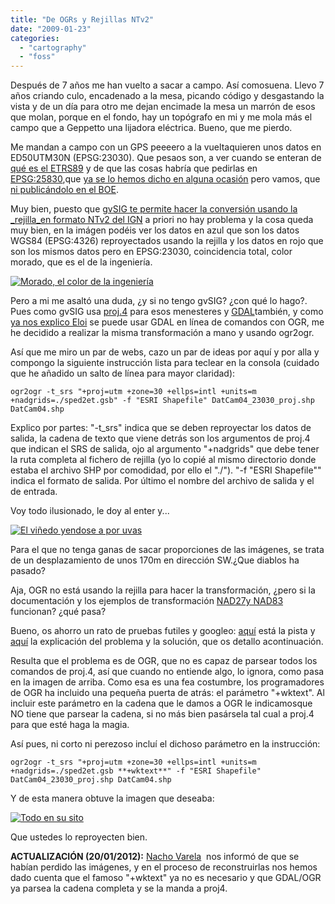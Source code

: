 ```yaml
---
title: "De OGRs y Rejillas NTv2"
date: "2009-01-23"
categories: 
  - "cartography"
  - "foss"
---
```


Después de 7 años me han vuelto a sacar a campo. Así comosuena. Llevo 7 años criando culo, encadenado a la mesa, picando código y desgastando la vista y de un día para otro me dejan encimade la mesa un marrón de esos que molan, porque en el fondo, hay un topógrafo en mi y me mola más el campo que a Geppetto una lijadora eléctrica. Bueno, que me pierdo.

Me mandan a campo con un GPS peeeero a la vueltaquieren unos datos en ED50UTM30N (EPSG:23030). Que pesaos son, a ver cuando se enteran de [qué es el ETRS89](http://www.fomento.es/MFOM/LANG_CASTELLANO/DIRECCIONES_GENERALES/INSTITUTO_GEOGRAFICO/Geodesia/red_geodesicas/etrs89.htm) y de que las cosas habría que pedirlas en [EPSG:25830](http://spatialreference.org/ref/epsg/25830/),que [ya se lo hemos dicho en alguna ocasión](http://geomaticblog.net/node/112) pero vamos, que [ni publicándolo en el BOE](http://www.boe.es/aeboe/consultas/bases_datos/doc.php?coleccion=iberlex&id=2007/15822&t).

Muy bien, puesto que [gvSIG te permite hacer la conversión usando la _rejilla_en formato NTv2 del IGN](http://www.gvsig.org/web/docusr/userguide-gvsig-1-1/extension-jcrs-gestion-de-sistemas-de-referencia-de-coordenadas/transformaciones-1/transformacion-por-fichero-rejilla/) a priori no hay problema y la cosa queda muy bien, en la imágen podéis ver los datos en azul que son los datos WGS84 (EPSG:4326) reproyectados usando la rejilla y los datos en rojo que son los mismos datos pero en EPSG:23030, coincidencia total, color morado, que es el de la ingeniería.

[![](http://geomaticblog.files.wordpress.com/2009/01/artogr_p001.png?w=300 "Morado, el color de la ingeniería")](http://geomaticblog.files.wordpress.com/2009/01/artogr_p001.png)

Pero a mi me asaltó una duda, ¿y si no tengo gvSIG? ¿con qué lo hago?. Pues como gvSIG usa [proj.4](http://trac.osgeo.org/proj/) para esos menesteres y [GDAL](http://www.gdal.org/)también, y como [ya nos explico Eloi](http://geomaticblog.net/gb2/en/2008-03-28-convers%C3%A3o_formatos_vectoriais) se puede usar GDAL en línea de comandos con OGR, me he decidido a realizar la misma transformación a mano y usando ogr2ogr.

Así que me miro un par de webs, cazo un par de ideas por aquí y por alla y compongo la siguiente instrucción lista para teclear en la consola (cuidado que he añadido un salto de línea para mayor claridad):

`ogr2ogr -t_srs "+proj=utm +zone=30 +ellps=intl +units=m +nadgrids=./sped2et.gsb" -f "ESRI Shapefile" DatCam04_23030_proj.shp DatCam04.shp`

Explico por partes: "\-t\_srs" indica que se deben reproyectar los datos de salida, la cadena de texto que viene detrás son los argumentos de proj.4 que indican el SRS de salida, ojo al argumento "+nadgrids" que debe tener la ruta completa al fichero de rejilla (yo lo copié al mismo directorio donde estaba el archivo SHP por comodidad, por ello el "./"). "\-f "ESRI Shapefile"" indica el formato de salida. Por último el nombre del archivo de salida y el de entrada.

Voy todo ilusionado, le doy al enter y...

[![](http://geomaticblog.files.wordpress.com/2009/01/artogr_p002.png?w=300 "El viñedo yendose a por uvas")](http://geomaticblog.files.wordpress.com/2009/01/artogr_p002.png)

Para el que no tenga ganas de sacar proporciones de las imágenes, se trata de un desplazamiento de unos 170m en dirección SW.¿Que diablos ha pasado?

Aja, OGR no está usando la rejilla para hacer la transformación, ¿pero si la documentación y los ejemplos de transformación [NAD27y NAD83](http://en.wikipedia.org/wiki/NAD83) funcionan? ¿qué pasa?

Bueno, os ahorro un rato de pruebas futiles y googleo: [aquí](http://n2.nabble.com/nasty-gotcha-in-alternate-ogr2ogr-solution-comment-td1928022.html#none) está la pista y [aquí](http://trac.osgeo.org/gdal/changeset/15681) la explicación del problema y la solución, que os detallo acontinuación.

Resulta que el problema es de OGR, que no es capaz de parsear todos los comandos de proj.4, así que cuando no entiende algo, lo ignora, como pasa en la imagen de arriba. Como esa es una fea costumbre, los programadores de OGR ha incluido una pequeña puerta de atrás: el parámetro "+wktext". Al incluir este parámetro en la cadena que le damos a OGR le indicamosque NO tiene que parsear la cadena, si no más bien pasársela tal cual a proj.4 para que esté haga la magia.

Así pues, ni corto ni perezoso incluí el dichoso parámetro en la instrucción:

`ogr2ogr -t_srs "+proj=utm +zone=30 +ellps=intl +units=m +nadgrids=./sped2et.gsb **+wktext**" -f "ESRI Shapefile" DatCam04_23030_proj.shp DatCam04.shp`

Y de esta manera obtuve la imagen que deseaba:

[![](http://geomaticblog.files.wordpress.com/2009/01/artogr_p003.png?w=300 "Todo en su sito")](http://geomaticblog.files.wordpress.com/2009/01/artogr_p003.png)

Que ustedes lo reproyecten bien.

**ACTUALIZACIÓN (20/01/2012):** [Nacho Varela](https://twitter.com/nachouve)  nos informó de que se habían perdido las imágenes, y en el proceso de reconstruirlas nos hemos dado cuenta que el famoso "+wktext" ya no es necesario y que GDAL/OGR ya parsea la cadena completa y se la manda a proj4.
